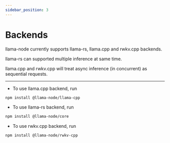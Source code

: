 ```yaml
---
sidebar_position: 3
---
```


# Backends

llama-node currently supports llama-rs, llama.cpp and rwkv.cpp backends.

llama-rs can supported multiple inference at same time.

llama.cpp and rwkv.cpp will treat async inference (in concurrent) as sequential requests.

---

- To use llama.cpp backend, run

```bash
npm install @llama-node/llama-cpp
```

- To use llama-rs backend, run

```bash
npm install @llama-node/core
```

- To use rwkv.cpp backend, run

```bash
npm install @llama-node/rwkv-cpp
```